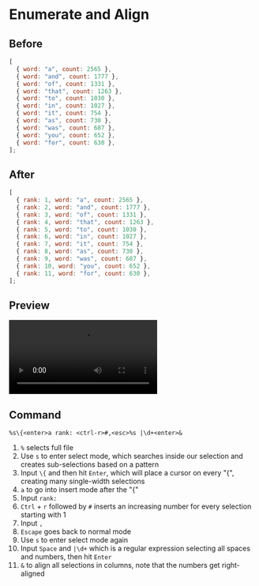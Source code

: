 # Enumerate and Align

## Before

```js
[
  { word: "a", count: 2565 },
  { word: "and", count: 1777 },
  { word: "of", count: 1331 },
  { word: "that", count: 1263 },
  { word: "to", count: 1030 },
  { word: "in", count: 1027 },
  { word: "it", count: 754 },
  { word: "as", count: 730 },
  { word: "was", count: 687 },
  { word: "you", count: 652 },
  { word: "for", count: 630 },
];
```

## After

```js
[
  { rank: 1, word: "a", count: 2565 },
  { rank: 2, word: "and", count: 1777 },
  { rank: 3, word: "of", count: 1331 },
  { rank: 4, word: "that", count: 1263 },
  { rank: 5, word: "to", count: 1030 },
  { rank: 6, word: "in", count: 1027 },
  { rank: 7, word: "it", count: 754 },
  { rank: 8, word: "as", count: 730 },
  { rank: 9, word: "was", count: 687 },
  { rank: 10, word: "you", count: 652 },
  { rank: 11, word: "for", count: 630 },
];
```

## Preview

<video controls>
  <source src="generated/enumerate_and_align.mp4" type="video/mp4">
</video>

## Command

```
%s\{<enter>a rank: <ctrl-r>#,<esc>%s |\d+<enter>&
```

1.  `%` selects full file
1.  Use `s` to enter select mode, which searches inside our selection and creates sub-selections based on a pattern
1.  Input `\{` and then hit `Enter`, which will place a cursor on every "\{", creating many single-width selections
1.  `a` to go into insert mode after the "\{"
1.  Input `rank:`
1.  `Ctrl` + `r` followed by `#` inserts an increasing number for every selection starting with 1
1.  Input `,`
1.  `Escape` goes back to normal mode
1.  Use `s` to enter select mode again
1.  Input `Space` and `|\d+` which is a regular expression selecting all spaces and numbers, then hit `Enter`
1.  `&` to align all selections in columns, note that the numbers get right-aligned
